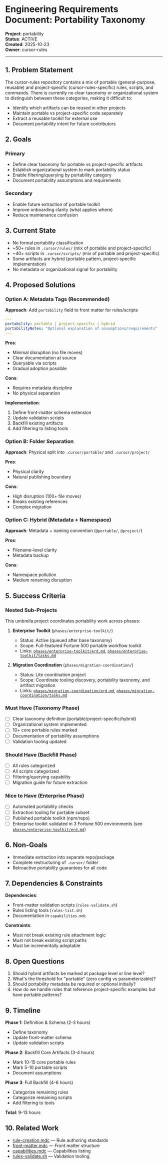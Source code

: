 # Engineering Requirements Document: Portability Taxonomy

**Project**: portability  
**Status**: ACTIVE  
**Created**: 2025-10-23  
**Owner**: cursor-rules

---

## 1. Problem Statement

The cursor-rules repository contains a mix of portable (general-purpose, reusable) and project-specific (cursor-rules-specific) rules, scripts, and commands. There is currently no clear taxonomy or organizational system to distinguish between these categories, making it difficult to:

- Identify which artifacts can be reused in other projects
- Maintain portable vs project-specific code separately
- Extract a reusable toolkit for external use
- Document portability intent for future contributors

## 2. Goals

### Primary

- Define clear taxonomy for portable vs project-specific artifacts
- Establish organizational system to mark portability status
- Enable filtering/querying by portability category
- Document portability assumptions and requirements

### Secondary

- Enable future extraction of portable toolkit
- Improve onboarding clarity (what applies where)
- Reduce maintenance confusion

## 3. Current State

- No formal portability classification
- ~50+ rules in `.cursor/rules/` (mix of portable and project-specific)
- ~40+ scripts in `.cursor/scripts/` (mix of portable and project-specific)
- Some artifacts are hybrid (portable pattern, project-specific implementation)
- No metadata or organizational signal for portability

## 4. Proposed Solutions

### Option A: Metadata Tags (Recommended)

**Approach**: Add `portability` field to front matter for rules/scripts

```yaml
---
portability: portable | project-specific | hybrid
portabilityNotes: "Optional explanation of assumptions/requirements"
---
```

**Pros**:

- Minimal disruption (no file moves)
- Clear documentation at source
- Queryable via scripts
- Gradual adoption possible

**Cons**:

- Requires metadata discipline
- No physical separation

**Implementation**:

1. Define front-matter schema extension
2. Update validation scripts
3. Backfill existing artifacts
4. Add filtering to listing tools

### Option B: Folder Separation

**Approach**: Physical split into `.cursor/portable/` and `.cursor/project/`

**Pros**:

- Physical clarity
- Natural publishing boundary

**Cons**:

- High disruption (100+ file moves)
- Breaks existing references
- Complex migration

### Option C: Hybrid (Metadata + Namespace)

**Approach**: Metadata + naming convention (`@portable/`, `@project/`)

**Pros**:

- Filename-level clarity
- Metadata backup

**Cons**:

- Namespace pollution
- Medium renaming disruption

## 5. Success Criteria

### Nested Sub-Projects

This umbrella project coordinates portability work across phases:

1. **Enterprise Toolkit** (`phases/enterprise-toolkit/`)

   - Status: Active (queued after base taxonomy)
   - Scope: Full-featured Fortune 500 portable workflow toolkit
   - Links: [`phases/enterprise-toolkit/erd.md`](phases/enterprise-toolkit/erd.md), [`phases/enterprise-toolkit/tasks.md`](phases/enterprise-toolkit/tasks.md)

2. **Migration Coordination** (`phases/migration-coordination/`)
   - Status: Lite coordination project
   - Scope: Coordinate tooling discovery, portability taxonomy, and artifact migration
   - Links: [`phases/migration-coordination/erd.md`](phases/migration-coordination/erd.md), [`phases/migration-coordination/tasks.md`](phases/migration-coordination/tasks.md)

### Must Have (Taxonomy Phase)

- [ ] Clear taxonomy definition (portable/project-specific/hybrid)
- [ ] Organizational system implemented
- [ ] 10+ core portable rules marked
- [ ] Documentation of portability assumptions
- [ ] Validation tooling updated

### Should Have (Backfill Phase)

- [ ] All rules categorized
- [ ] All scripts categorized
- [ ] Filtering/querying capability
- [ ] Migration guide for future extraction

### Nice to Have (Enterprise Phase)

- [ ] Automated portability checks
- [ ] Extraction tooling for portable subset
- [ ] Published portable toolkit (npm/repo)
- [ ] Enterprise toolkit validated in 3 Fortune 500 environments (see [`phases/enterprise-toolkit/erd.md`](phases/enterprise-toolkit/erd.md))

## 6. Non-Goals

- Immediate extraction into separate repo/package
- Complete restructuring of `.cursor/` folder
- Retroactive portability guarantees for all code

## 7. Dependencies & Constraints

**Dependencies**:

- Front-matter validation scripts (`rules-validate.sh`)
- Rules listing tools (`rules-list.sh`)
- Documentation in `capabilities.mdc`

**Constraints**:

- Must not break existing rule attachment logic
- Must not break existing script paths
- Must be incrementally adoptable

## 8. Open Questions

1. Should hybrid artifacts be marked at package level or line level?
2. What's the threshold for "portable" (zero config vs parameterizable)?
3. Should portability metadata be required or optional initially?
4. How do we handle rules that reference project-specific examples but have portable patterns?

## 9. Timeline

**Phase 1**: Definition & Schema (2-3 hours)

- Define taxonomy
- Update front-matter schema
- Update validation scripts

**Phase 2**: Backfill Core Artifacts (3-4 hours)

- Mark 10-15 core portable rules
- Mark 5-10 portable scripts
- Document assumptions

**Phase 3**: Full Backfill (4-6 hours)

- Categorize remaining rules
- Categorize remaining scripts
- Add filtering to tools

**Total**: 9-13 hours

## 10. Related Work

- [rule-creation.mdc](../../.cursor/rules/rule-creation.mdc) — Rule authoring standards
- [front-matter.mdc](../../.cursor/rules/front-matter.mdc) — Front matter structure
- [capabilities.mdc](../../.cursor/rules/capabilities.mdc) — Capabilities listing
- [rules-validate.sh](../../.cursor/scripts/rules-validate.sh) — Validation tooling
